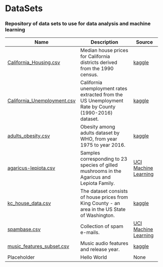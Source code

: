 # DataSets
### Repository of data sets to use for data analysis and machine learning

| Name  | Description | Source |
| ----- | ----------- | ------ |
| [California_Housing.csv](https://raw.githubusercontent.com/jiangoz/DataSets/main/California_Housing.csv) | Median house prices for California districts derived from the 1990 census. | [kaggle](https://www.kaggle.com/camnugent/california-housing-prices?select=housing.csv) |
| [California_Unemployment.csv](https://raw.githubusercontent.com/jiangoz/DataSets/main/California_Unemployment.csv) | California unemployment rates extracted from the US Unemployment Rate by County (1990-2016) dataset. | [kaggle](https://www.kaggle.com/jayrav13/unemployment-by-county-us?select=output.csv) |
| [adults_obesity.csv](https://raw.githubusercontent.com/jiangoz/DataSets/main/adults_obesity.csv) | Obesity among adults dataset by WHO, from year 1975 to year 2016. | [kaggle](https://www.kaggle.com/amanarora/obesity-among-adults-by-country-19752016) |
| [agaricus-lepiota.csv](https://raw.githubusercontent.com/jiangoz/DataSets/main/agaricus-lepiota.csv) | Samples corresponding to 23 species of gilled mushrooms in the Agaricus and Lepiota Family. | [UCI Machine Learning](https://archive.ics.uci.edu/ml/datasets/Mushroom) |
| [kc_house_data.csv](https://raw.githubusercontent.com/jiangoz/DataSets/main/kc_house_data.csv) | The dataset consists of house prices from King County - an area in the US State of Washington. | [kaggle](https://www.kaggle.com/shivachandel/kc-house-data?select=kc_house_data.csv) |
| [spambase.csv](https://raw.githubusercontent.com/jiangoz/DataSets/main/spambase.csv) | Collection of spam e-mails. | [UCI Machine Learning](https://archive.ics.uci.edu/ml/datasets/spambase) |
| [music_features_subset.csv](https://raw.githubusercontent.com/jiangoz/DataSets/main/music_features_subset.csv) | Music audio features and release year. | [kaggle](https://www.kaggle.com/rodolfofigueroa/spotify-12m-songs?select=tracks_features.csv) |
| Placeholder | Hello World | None |
